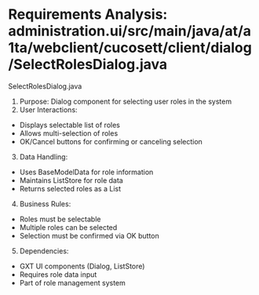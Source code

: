 # Requirements Analysis: administration.ui/src/main/java/at/a1ta/webclient/cucosett/client/dialog/SelectRolesDialog.java

SelectRolesDialog.java
1. Purpose: Dialog component for selecting user roles in the system
2. User Interactions:
- Displays selectable list of roles
- Allows multi-selection of roles
- OK/Cancel buttons for confirming or canceling selection

3. Data Handling:
- Uses BaseModelData for role information
- Maintains ListStore for role data
- Returns selected roles as a List

4. Business Rules:
- Roles must be selectable
- Multiple roles can be selected
- Selection must be confirmed via OK button

5. Dependencies:
- GXT UI components (Dialog, ListStore)
- Requires role data input
- Part of role management system